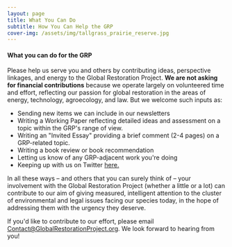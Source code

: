 ```yaml
---
layout: page
title: What You Can Do
subtitle: How You Can Help the GRP
cover-img: /assets/img/tallgrass_prairie_reserve.jpg
---
```


#### What you can do for the GRP

Please help us serve you and others by contributing ideas, perspective linkages, and energy to the Global Restoration Project.  **We are not asking for financial contributions** because we operate largely on volunteered time and effort, reflecting our passion for global restoration in the areas of energy, technology, agroecology, and law. But we welcome such inputs as: 
* Sending new items we can include in our newsletters
* Writing a Working Paper reflecting detailed ideas and assessment on a topic within the GRP's range of view.
* Writing an "Invited Essay" providing a brief comment (2-4 pages) on a GRP-related topic.
* Writing a book review or book recommendation
* Letting us know of any GRP-adjacent work you're doing
* Keeping up with us on Twitter [here.](https://twitter.com/JohnWarrenHead)

In all these ways – and others that you can surely think of – your involvement with the Global Restoration Project (whether a little or a lot) can contribute to our aim of giving 
measured, intelligent attention to the cluster of environmental and legal issues facing our species today, in the hope of addressing them with the urgency they deserve.

If you'd like to contribute to our effort, please email Contact@GlobalRestorationProject.org.  We look forward to hearing from you!



